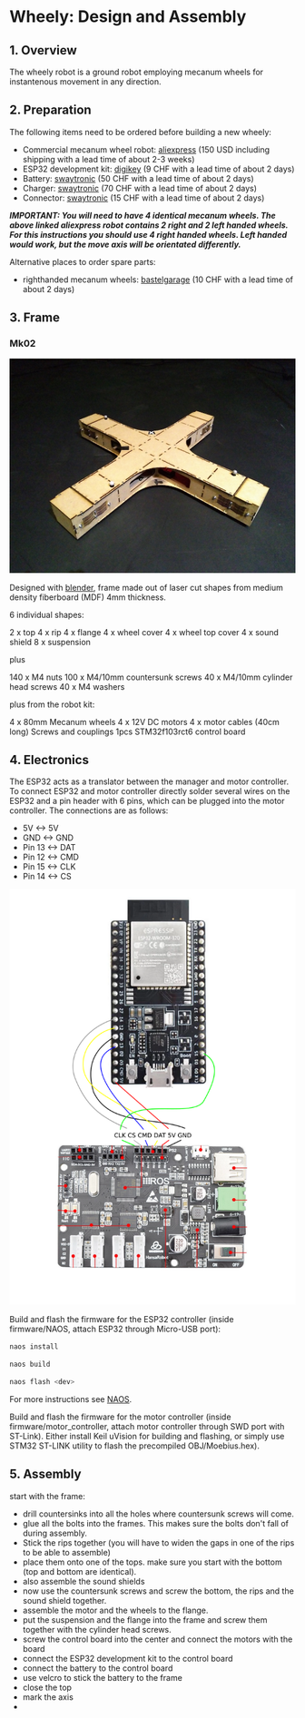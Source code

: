 # Wheely: Design and Assembly

## 1. Overview
The wheely robot is a ground robot employing mecanum wheels for instantenous movement in any direction.

## 2. Preparation
The following items need to be ordered before building a new wheely:
- Commercial mecanum wheel robot: [aliexpress](https://www.aliexpress.com/item/4001193081747.html?spm=a2g0s.9042311.0.0.14964c4ddIATUA) (150 USD including shipping with a lead time of about 2-3 weeks)
- ESP32 development kit: [digikey](https://www.digikey.ch/product-detail/de/espressif-systems/ESP32-DEVKITC-32D/1965-1000-ND/9356990) (9 CHF with a lead time of about 2 days)
- Battery: [swaytronic](https://www.swaytronic.ch/LiPo-Akku---Swaytronic/LiPo-Akku-3S-11-1V-248/35C---70C/swaytronic-lipo-3s-11-1v-3400mah-35c-70c-t.html) (50 CHF with a lead time of about 2 days)
- Charger: [swaytronic](https://www.swaytronic.ch/Ladegeraete/Ladegeraete-12V-DC/up100ac-plus.html) (70 CHF with a lead time of about 2 days)
- Connector: [swaytronic](https://www.swaytronic.ch/LiPo---Zubehoer/LiPo-Stecksysteme---Zubehoer/lipo-stecksystem-new-dean-t-plug-mit-schutzkappe.html) (15 CHF with a lead time of about 2 days)

***IMPORTANT: You will need to have 4 identical mecanum wheels. The above linked aliexpress robot contains 2 right and 2 left handed wheels. For this instructions you should use 4 right handed wheels. Left handed would work, but the move axis will be orientated differently.***

Alternative places to order spare parts:
- righthanded mecanum wheels: [bastelgarage](https://www.bastelgarage.ch/rechtsdrehendes-80mm-mecanum-omni-wheel-rad) (10 CHF with a lead time of about 2 days)

## 3. Frame

### Mk02
![alt text](../../assets/pix/robots/wheely/wheely_mk02.jpg)

Designed with [blender](https://blender.org), frame made out of laser cut shapes from medium density fiberboard (MDF) 4mm thickness.

6 individual shapes:

2 x top
4 x rip
4 x flange
4 x wheel cover
4 x wheel top cover
4 x sound shield
8 x suspension

plus

140 x M4 nuts
100 x M4/10mm countersunk screws
40 x M4/10mm cylinder head screws
40 x M4 washers

plus from the robot kit:

4 x 80mm Mecanum wheels
4 x 12V DC motors
4 x motor cables (40cm long)
Screws and couplings
1pcs STM32f103rct6 control board

## 4. Electronics
The ESP32 acts as a translator between the manager and motor controller. To connect ESP32 and motor controller directly solder several wires on the ESP32 and a pin header with 6 pins, which can be plugged into the motor controller. The connections are as follows:
- 5V <-> 5V
- GND <-> GND
- Pin 13 <-> DAT
- Pin 12 <-> CMD
- Pin 15 <-> CLK
- Pin 14 <-> CS

![alt text](../../assets/pix/robots/wheely/electronics/esp32_motor_controller.png)

Build and flash the firmware for the ESP32 controller (inside firmware/NAOS, attach ESP32 through Micro-USB port):
```bash
naos install
```
```bash
naos build
```
```bash
naos flash <dev>
```
For more instructions see [NAOS](https://github.com/256dpi/naos).

Build and flash the firmware for the motor controller (inside firmware/motor_controller, attach motor controller through SWD port with ST-Link). Either install Keil uVision for building and flashing, or simply use STM32 ST-LINK utility to flash the precompiled OBJ/Moebius.hex).

## 5. Assembly

start with the frame:

* drill countersinks into all the holes where countersunk screws will come.
* glue all the bolts into the frames. This makes sure the bolts don't fall of during assembly.
* Stick the rips together (you will have to widen the gaps in one of the rips to be able to assemble)
* place them onto one of the tops. make sure you start with the bottom (top and bottom are identical).
* also assemble the sound shields
* now use the countersunk screws and screw the bottom, the rips and the sound shield together.
* assemble the motor and the wheels to the flange.
* put the suspension and the flange into the frame and screw them together with the cylinder head screws.
* screw the control board into the center and connect the motors with the board
* connect the ESP32 development kit to the control board
* connect the battery to the control board
* use velcro to stick the battery to the frame
* close the top
* mark the axis
* 
